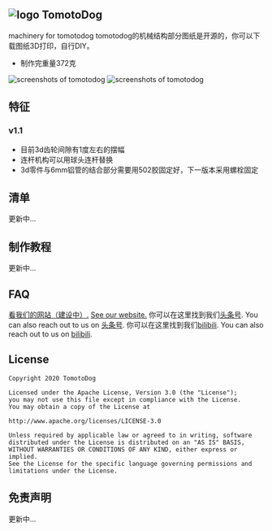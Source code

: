 ## ![logo](https://github.com/tomotodog/machinery/blob/master/logo.jpg) TomotoDog
machinery for tomotodog
tomotodog的机械结构部分图纸是开源的，你可以下载图纸3D打印，自行DIY。
* 制作完重量372克

![screenshots of tomotodog](https://github.com/tomotodog/machinery/blob/master/screenshot/1.jpg)
![screenshots of tomotodog](https://github.com/tomotodog/machinery/blob/master/screenshot/2.jpg)

## 特征
### v1.1
* 目前3d齿轮间隙有1度左右的摆幅
* 连杆机构可以用球头连杆替换
* 3d零件与6mm铝管的结合部分需要用502胶固定好，下一版本采用螺栓固定



## 清单

更新中...

## 制作教程
更新中...

## FAQ
[看我们的网站（建设中）.](https://tomotodog.org/)
[See our website.](https://tomotodog.org/)
你可以在这里找到我们[头条号](https://www.toutiao.com/c/user/2616465191612141/#mid=1667176522577924).
You can also reach out to us on [头条号](https://www.toutiao.com/c/user/2616465191612141/#mid=1667176522577924).
你可以在这里找到我们[bilibili](https://www.bilibili.com/video/BV13K4y1t7ti).
You can also reach out to us on [bilibili](https://www.bilibili.com/video/BV13K4y1t7ti).


## License
    Copyright 2020 TomotoDog

    Licensed under the Apache License, Version 3.0 (the "License");
    you may not use this file except in compliance with the License.
    You may obtain a copy of the License at

    http://www.apache.org/licenses/LICENSE-3.0

    Unless required by applicable law or agreed to in writing, software
    distributed under the License is distributed on an "AS IS" BASIS,
    WITHOUT WARRANTIES OR CONDITIONS OF ANY KIND, either express or implied.
    See the License for the specific language governing permissions and
    limitations under the License.
    
 ## 免责声明
 更新中...
 
